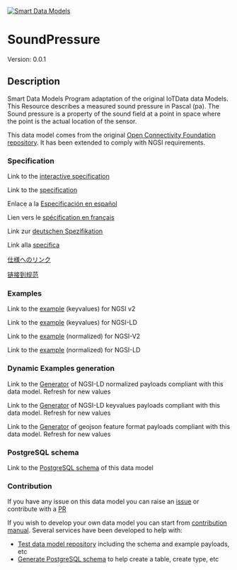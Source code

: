 [![Smart Data Models](https://smartdatamodels.org/wp-content/uploads/2022/01/SmartDataModels_logo.png "Logo")](https://smartdatamodels.org)
# SoundPressure
Version: 0.0.1

## Description 

Smart Data Models Program adaptation of the original IoTData data Models. This Resource describes a measured sound pressure in Pascal (pa).  The Sound pressure is a property of the sound field at a point in space where the point is the actual location of the sensor.

This data model comes from the original [Open Connectivity Foundation repository](https://github.com/openconnectivityfoundation/IoTDataModels). It has been extended to comply with NGSI requirements.
### Specification

Link to the [interactive specification](https://swagger.lab.fiware.org/?url=https://smart-data-models.github.io/dataModel.OCF/SoundPressure/swagger.yaml)

Link to the [specification](https://github.com/smart-data-models/dataModel.OCF/blob/master/SoundPressure/doc/spec.md)

Enlace a la [Especificación en español](https://github.com/smart-data-models/dataModel.OCF/blob/master/SoundPressure/doc/spec_ES.md)

Lien vers le [spécification en français](https://github.com/smart-data-models/dataModel.OCF/blob/master/SoundPressure/doc/spec_FR.md)

Link zur [deutschen Spezifikation](https://github.com/smart-data-models/dataModel.OCF/blob/master/SoundPressure/doc/spec_DE.md)

Link alla [specifica](https://github.com/smart-data-models/dataModel.OCF/blob/master/SoundPressure/doc/spec_IT.md)

[仕様へのリンク](https://github.com/smart-data-models/dataModel.OCF/blob/master/SoundPressure/doc/spec_JA.md)

[链接到规范](https://github.com/smart-data-models/dataModel.OCF/blob/master/SoundPressure/doc/spec_ZH.md)
### Examples

Link to the [example](https://smart-data-models.github.io/dataModel.OCF/SoundPressure/examples/example.json) (keyvalues) for NGSI v2

Link to the [example](https://smart-data-models.github.io/dataModel.OCF/SoundPressure/examples/example.jsonld) (keyvalues) for NGSI-LD

Link to the [example](https://smart-data-models.github.io/dataModel.OCF/SoundPressure/examples/example-normalized.json) (normalized) for NGSI-V2

Link to the [example](https://smart-data-models.github.io/dataModel.OCF/SoundPressure/examples/example-normalized.jsonld) (normalized) for NGSI-LD
### Dynamic Examples generation

Link to the [Generator](https://smartdatamodels.org/extra/ngsi-ld_generator.php?schemaUrl=https://raw.githubusercontent.com/smart-data-models/dataModel.OCF/master/SoundPressure/schema.json&email=info@smartdatamodels.org) of NGSI-LD normalized payloads compliant with this data model. Refresh for new values

Link to the [Generator](https://smartdatamodels.org/extra/ngsi-ld_generator_keyvalues.php?schemaUrl=https://raw.githubusercontent.com/smart-data-models/dataModel.OCF/master/SoundPressure/schema.json&email=info@smartdatamodels.org) of NGSI-LD keyvalues payloads compliant with this data model. Refresh for new values

Link to the [Generator](https://smartdatamodels.org/extra/geojson_features_generator.php?schemaUrl=https://raw.githubusercontent.com/smart-data-models/dataModel.OCF/master/SoundPressure/schema.json&email=info@smartdatamodels.org) of geojson feature format payloads compliant with this data model. Refresh for new values
### PostgreSQL schema

Link to the [PostgreSQL schema](https://github.com/smart-data-models/dataModel.OCF/blob/master/SoundPressure/schema.sql) of this data model
### Contribution

 If you have any issue on this data model you can raise an [issue](https://github.com/smart-data-models/dataModel.OCF/issues)  or contribute with a [PR](https://github.com/smart-data-models/dataModel.OCF/pulls)

 If you wish to develop your own data model you can start from [contribution manual](https://bit.ly/contribution_manual). Several services have been developed to help with: 
 - [Test data model repository](https://smartdatamodels.org/index.php/data-models-contribution-api/) including the schema and example payloads, etc
 - [Generate PostgreSQL schema](https://smartdatamodels.org/index.php/sql-service/) to help create a table, create type, etc